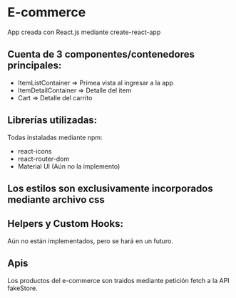 # E-commerce

App creada con React.js mediante create-react-app

## Cuenta de 3 componentes/contenedores principales:

- ItemListContainer => Primea vista al ingresar a la app
- ItemDetailContainer => Detalle del item
- Cart => Detalle del carrito

## Librerías utilizadas:

Todas instaladas mediante npm:

- react-icons
- react-router-dom
- Material UI (Aún no la implemento)

## Los estilos son exclusivamente incorporados mediante archivo css

## Helpers y Custom Hooks:

Aún no están implementados, pero se hará en un futuro.

## Apis

Los productos del e-commerce son traidos mediante petición fetch a la API fakeStore.
